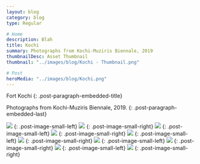 ```yaml
---
layout: blog
category: blog
type: Regular

# Home
description: Blah
title: Kochi
summary: Photographs from Kochi-Muziris Biennale, 2019
thumbnailDesc: Asset Thumbnail
thumbnail: "../images/blog/Kochi - Thumbnail.png"

# Post
heroMedia: "../images/blog/Kochi.png"
---
```


Fort Kochi
{: .post-paragraph-embedded-title}

Photographs from Kochi-Muziris Biennale, 2019.
{: .post-paragraph-embedded-last}



<img src="https://i.imgur.com/glKP2Cf.jpg" data-src="https://i.imgur.com/gsT2KOh.png" class="lazyload blur-up">
{: .post-image-small-left} 

<img src="https://i.imgur.com/pT2DlTD.jpg" data-src="https://i.imgur.com/KXtfRts.png" class="lazyload blur-up">
{: .post-image-small-right} 



<img src="https://i.imgur.com/cFw2s8t.jpg" data-src="https://i.imgur.com/b9ndR5U.png" class="lazyload blur-up">
{: .post-image-small-left} 

<img src="https://i.imgur.com/sJSaZ0B.jpg" data-src="https://i.imgur.com/kbVOhRY.png" class="lazyload blur-up">
{: .post-image-small-right} 



<img src="https://i.imgur.com/60FLZ86.jpg" data-src="https://i.imgur.com/cVvwXQn.png" class="lazyload blur-up">
{: .post-image-small-left} 

<img src="https://i.imgur.com/TFLClVS.jpg" data-src="https://i.imgur.com/izRkvz9.png" class="lazyload blur-up">
{: .post-image-small-right} 



<img src="https://i.imgur.com/7T1lO7u.jpg" data-src="https://i.imgur.com/Yfct3QV.png" class="lazyload blur-up">
{: .post-image-small-left} 

<img src="https://i.imgur.com/2tU4F2q.jpg" data-src="https://i.imgur.com/L506Nfb.png" class="lazyload blur-up">
{: .post-image-small-right} 


<img src="https://i.imgur.com/pz9zPVy.jpg" data-src="https://i.imgur.com/SP3ALRo.png" class="lazyload blur-up">
{: .post-image-small-left} 

<img src="https://i.imgur.com/qyYnHho.jpg" data-src="https://i.imgur.com/ta0OUBH.png" class="lazyload blur-up">
{: .post-image-small-right} 














